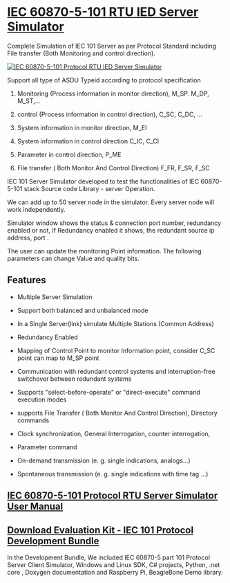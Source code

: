 # [IEC 60870-5-101 RTU IED Server Simulator](http://www.freyrscada.com/iec-60870-5-101-Server-Simulator.php)


Complete Simulation of IEC 101 Server as per Protocol Standard including File transfer (Both Monitoring and control direction).

[![IEC 60870-5-101 Protocol RTU IED Server Simulator](http://www.freyrscada.com/images/iec101serversimlogo_thump.jpg)](http://www.freyrscada.com/iec-60870-5-101-Server-Simulator.php)


​Support all type of ASDU Typeid according to protocol specification

1) Monitoring (Process information in monitor direction), M_SP. M_DP, M_ST,...

2) control (Process information in control direction), C_SC, C_DC, ...

3) System information in monitor direction, M_EI

4) System information in control direction C_IC, C_CI

5) Parameter in control direction, P_ME

6) File transfer ( Both Monitor And Control Direction) F_FR, F_SR, F_SC



IEC 101 Server Simulator developed to test the functionalities of IEC 60870-5-101 stack Source code Library - server Operation.

We can add up to 50 server node in the simulator. Every server node will work independently.

Simulator window shows the status & connection port number, redundancy enabled or not, If Redundancy enabled it shows, the redundant source ip address, port .

The user can update the monitoring Point information. The following parameters can change Value and quality bits.


## Features


 - Multiple Server Simulation
 
 - Support both balanced and unbalanced mode

 - In a Single Server(link) simulate Multiple Stations (Common Address)

 - Redundancy Enabled

 - Mapping of Control Point to monitor Information point, consider C_SC point can map to M_SP point

 - Communication with redundant control systems and interruption-free switchover between redundant systems

 - Supports "select-before-operate" or "direct-execute" command execution modes

 - supports File Transfer ( Both Monitor And Control Direction), Directory commands

 - Clock synchronization, General Interrogation, counter interrogation,

 - Parameter command

 - On-demand transmission (e. g. single indications, analogs...)

 - Spontaneous transmission (e. g. single indications with time tag ...)


## [IEC 60870-5-101 Protocol RTU Server Simulator User Manual](http://www.freyrscada.com/docs/FreyrSCADA-IEC-60870-5-101-Server-Simulator-User-Manual.pdf)

## [Download Evaluation Kit - IEC 101 Protocol Development Bundle](http://www.freyrscada.com/iec-60870-5-101.php#Download-IEC60870-5-101-Development-Bundle)

In the Development Bundle, We included IEC 60870-5 part 101 Protocol Server  Client Simulator, Windows and Linux SDK, C# projects, Python, .net core , Doxygen documentation and Raspberry Pi, BeagleBone Demo library.
